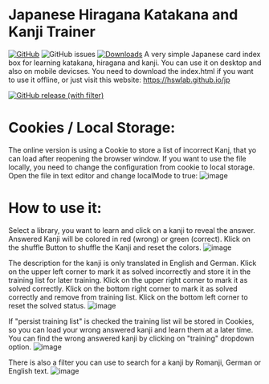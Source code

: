 # Japanese Hiragana Katakana and Kanji Trainer
[![GitHub](https://img.shields.io/github/license/hswlab/jp)](https://github.com/hswlab/jp/blob/main/LICENSE) 
![GitHub issues](https://img.shields.io/github/issues/hswlab/jp)
[![Downloads](https://img.shields.io/github/v/release/hswlab/jp)](https://github.com/hswlab/jp/releases/latest) 
A very simple Japanese card index box for learning katakana, hiragana and kanji. You can use it on desktop and also on mobile devicses. You need to download the index.html if you want to use it offline, or just visit this website: https://hswlab.github.io/jp


[![GitHub release (with filter)](https://img.shields.io/github/downloads/hswlab/jp/total?style=for-the-badge&label=download%20jp
)](https://github.com/hswlab/jp/releases/latest)

# Cookies / Local Storage:
The online version is using a Cookie to store a list of incorrect Kanj, that yo can load after reopening the browser window.
If you want to use the file locally, you need to change the configuration from cookie to local storage. Open the file in text editor and change localMode to true:
![image](https://github.com/hswlab/jp/assets/12501993/91a2881c-3075-4451-a3a5-01023bbce989)


# How to use it:
Select a library, you want to learn and click on a kanji to reveal the answer. 
Answered Kanji will be colored in red (wrong) or green (correct). Klick on the shuffle Button to shuffle the Kanji and reset the colors.
![image](https://github.com/hswlab/jp/assets/12501993/64ab6db9-efe3-4ff1-bbbe-ec2ccafef9d8)

The description for the kanji is only translated in English and German. 
Klick on the upper left corner to mark it as solved incorrectly and store it in the training list for later training.
Klick on the upper right corner to mark it as solved correctly.
Klick on the bottom right corner to mark it as solved correctly and remove from training list.
Klick on the bottom left corner to reset the solved status.
![image](https://github.com/hswlab/jp/assets/12501993/d7efa908-85e6-464c-b7fe-41e5ec54b68d)


If "persist training list" is checked the training list wil be stored in Cookies, so you can load your wrong answered kanji and learn them at a later time.
You can find the wrong answered kanji by clicking on "training" dropdown option.
![image](https://github.com/hswlab/jp/assets/12501993/103b4f8b-ff82-44a4-aa57-0344d357f1ab)

There is also a filter you can use to search for a kanji by Romanji, German or English text.
![image](https://github.com/hswlab/jp/assets/12501993/9b587b02-12b3-4334-9d06-f8a6bd3ad189)
